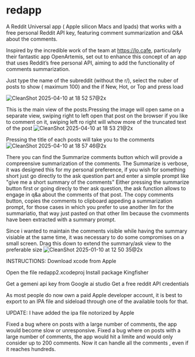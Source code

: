 # redapp
A Reddit Universal app ( Apple silicon Macs and Ipads) that works with a free personal Reddit API key, featuring comment summarization and Q&A about the comments. 

Inspired by the incredible work of the team at https://lo.cafe, particularly their fantastic app OpenArtemis,  set out to enhance this concept of an app that uses Reddit’s free personal API, aiming to add the functionality of comments summarization.

Just type the name of the subreddit (without the r/), select the nuber of posts to show ( maximum 100) and the if New, Hot, or Top and press load

![CleanShot 2025-04-10 at 18 52 57@2x](https://github.com/user-attachments/assets/e3a2c145-3e8e-4c6b-9a1c-4bd19b22ec5a)



This is the main view of the posts.Pressing the image will open same on a separate view, swiping right to left open that post on the browser if you like to comment on it, swiping left ro right will whow more of the truncated text of the post
![CleanShot 2025-04-10 at 18 53 21@2x](https://github.com/user-attachments/assets/90127103-680b-4659-ad8a-1882a5431331)


Pressing the title of each posts will take you to the comments
![CleanShot 2025-04-10 at 18 57 46@2x](https://github.com/user-attachments/assets/ffa87d29-3d6f-4203-9ef3-1e79983092aa)


There you can find the Summarize comments button which will provide a compreensive summarization of the comments. The Summarize is verbose, it was designed this for my personal preference, if you wish for something short just go directly to the ask question part and enter a simple prompt like "give me a short summary of the comments"
Either pressing the summarize button first or going direcly to ther ask question, the ask function allows to engage in q&a about the comments of that post.
The copy comments button, copies the comments to clipboard appeding a summarization prompt, for those cases in which you prefer to use another llm for the summariatio, that way just pasted on that other llm because the cvomments have been extracted with a summary prompt.

Since i wanted to maintain the comments visible while having the summary visiable at the same time, it was necessary to do some compromises on a small screen.
Drag this down to extend the summary/ask view to the preferable size
![CleanShot 2025-01-10 at 12 50 35@2x](https://github.com/user-attachments/assets/10106124-b0cc-4440-bef3-2dd4b561a14a)



INSTRUCTIONS:
Download xcode from Apple

Open the file  redapp2.xcodeproj
Install package Kingfisher

Get a gemeni api key from Google ai studio
Get a free reddit API credentials 


As most people do now own a paid Apple developer account, it is best to export to an IPA file and sideload through one of the available tools for that.

UPDATE: I have added the ipa file notorized by Apple

Fixed a bug where on posts with a large number of comments, the app would become slow or unresponsive. 
Fixed a bug where on posts with a large number of comments, the app would hit a limite and would only consider up to 200 comments. Now it can handle all the comments , even if it reaches hundreds.
